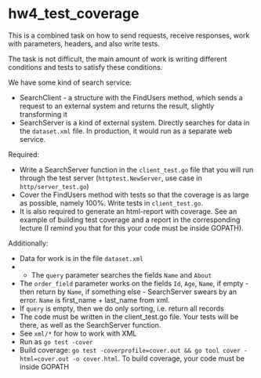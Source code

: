 # hw4_test_coverage

This is a combined task on how to send requests, receive responses, work with parameters, headers, and also write tests.

The task is not difficult, the main amount of work is writing different conditions and tests to satisfy these conditions.

We have some kind of search service:
* SearchClient - a structure with the FindUsers method, which sends a request to an external system and returns the result, slightly transforming it
* SearchServer is a kind of external system. Directly searches for data in the `dataset.xml` file. In production, it would run as a separate web service.

Required:
* Write a SearchServer function in the `client_test.go` file that you will run through the test server (`httptest.NewServer`, use case in `http/server_test.go`)
* Cover the FindUsers method with tests so that the coverage is as large as possible, namely 100%. Write tests in `client_test.go`.
* It is also required to generate an html-report with coverage. See an example of building test coverage and a report in the corresponding lecture (I remind you that for this your code must be inside GOPATH).

Additionally:
* Data for work is in the file `dataset.xml`
* * The `query` parameter searches the fields `Name` and `About`
* The `order_field` parameter works on the fields `Id`, `Age`, `Name`, if empty - then return by `Name`, if something else - SearchServer swears by an error. `Name` is first_name + last_name from xml.
* If `query` is empty, then we do only sorting, i.e. return all records
* The code must be written in the client_test.go file. Your tests will be there, as well as the SearchServer function.
* See `xml/*` for how to work with XML
* Run as `go test -cover`
* Build coverage: `go test -coverprofile=cover.out && go tool cover -html=cover.out -o cover.html`. To build coverage, your code must be inside GOPATH
